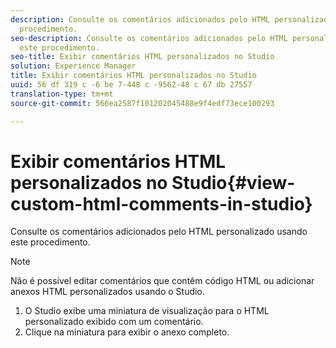 ```yaml
---
description: Consulte os comentários adicionados pelo HTML personalizado usando este
  procedimento.
seo-description: Consulte os comentários adicionados pelo HTML personalizado usando
  este procedimento.
seo-title: Exibir comentários HTML personalizados no Studio
solution: Experience Manager
title: Exibir comentários HTML personalizados no Studio
uuid: 56 df 319 c -6 be 7-448 c -9562-48 c 67 db 27557
translation-type: tm+mt
source-git-commit: 566ea2587f101202045488e9f4edf73ece100293

---
```



# Exibir comentários HTML personalizados no Studio{#view-custom-html-comments-in-studio}

Consulte os comentários adicionados pelo HTML personalizado usando este procedimento.

>[!NOTE]
>
>Não é possível editar comentários que contêm código HTML ou adicionar anexos HTML personalizados usando o Studio.

1. O Studio exibe uma miniatura de visualização para o HTML personalizado exibido com um comentário.
1. Clique na miniatura para exibir o anexo completo.
